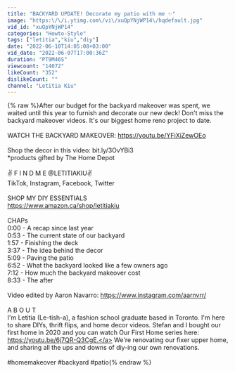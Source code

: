 ```yaml
---
title: "BACKYARD UPDATE! Decorate my patio with me ✨"
image: "https:\/\/i.ytimg.com\/vi\/xuQpYNjWP14\/hqdefault.jpg"
vid_id: "xuQpYNjWP14"
categories: "Howto-Style"
tags: ["letitia","kiu","diy"]
date: "2022-06-10T14:05:08+03:00"
vid_date: "2022-06-07T17:00:36Z"
duration: "PT9M46S"
viewcount: "14072"
likeCount: "352"
dislikeCount: ""
channel: "Letitia Kiu"
---
```

{% raw %}After our budget for the backyard makeover was spent, we waited until this year to furnish and decorate our new deck! Don't miss the backyard makeover videos. It's our biggest home reno project to date.<br /><br />WATCH THE BACKYARD MAKEOVER: <a rel="nofollow" target="blank" href="https://youtu.be/YFiXiZewOEo">https://youtu.be/YFiXiZewOEo</a><br /><br />Shop the decor in this video: bit.ly/3OvYBi3<br />*products gifted by The Home Depot<br /><br />✌  F I N D   M E  @LETITIAKIU✌<br />TikTok, Instagram, Facebook, Twitter<br /><br />SHOP MY DIY ESSENTIALS<br /><a rel="nofollow" target="blank" href="https://www.amazon.ca/shop/letitiakiu">https://www.amazon.ca/shop/letitiakiu</a><br /><br />CHAPs<br />0:00 - A recap since last year<br />0:53 - The current state of our backyard<br />1:57 - Finishing the deck<br />3:37 - The idea behind the decor<br />5:09 - Paving the patio<br />6:52 - What the backyard looked like a few owners ago<br />7:12 - How much the backyard makeover cost<br />8:33 - The after<br /><br />Video edited by Aaron Navarro: <a rel="nofollow" target="blank" href="https://www.instagram.com/aarnvrr/">https://www.instagram.com/aarnvrr/</a><br /><br />A B O U T<br />I'm Letitia (Le-tish-a), a fashion school graduate based in Toronto.  I'm here to share DIYs, thrift flips, and home decor videos.  Stefan and I bought our first home in 2020 and you can watch Our First Home series here: <a rel="nofollow" target="blank" href="https://youtu.be/6j7QR-Q3CgE.">https://youtu.be/6j7QR-Q3CgE.</a> We're renovating our fixer upper home, and sharing all the ups and downs of diy-ing our own renovations.<br /><br />#homemakeover #backyard #patio{% endraw %}

